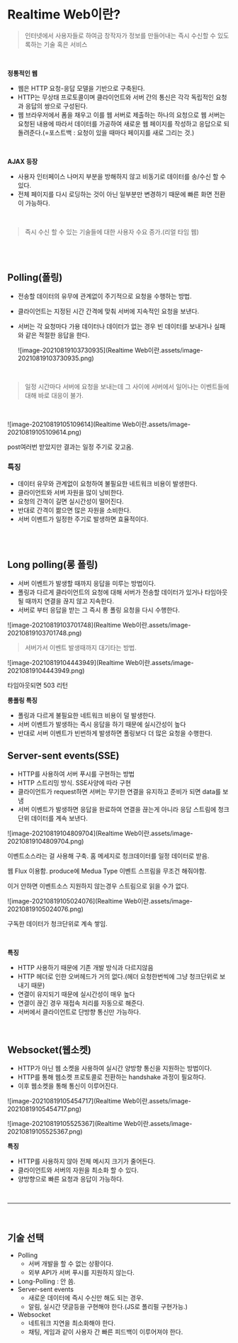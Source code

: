 # Realtime Web이란?

> 인터넷에서 사용자들로 하여금 창작자가 정보를 만들어내는 즉시 수신할 수 있도록하는 기술 혹은 서비스

<br>

**정통적인 웹**

* 웹은 HTTP 요청-응답 모델을 기반으로 구축된다.
* HTTP는 무상태 프로토콜이며 클라이언트와 서버 간의 통신은 각각 독립적인 요청과 응답의 쌍으로 구성된다.
* 웹 브라우저에서 폼을 채우고 이를 웹 서버로 제출하는 하나의 요청으로 웹 서버는 요청된 내용에 따라서 데이터를 가공하여 새로운 웹 페이지를 작성하고 응답으로 되돌려준다.(=포스트백 : 요청이 있을 때마다 페이지를 새로 그리는 것.)

<br>

**AJAX 등장** 

* 사용자 인터페이스 나머지 부분을 방해하지 않고 비동기로 데이터를 송/수신 할 수 있다.
* 전체 페이지를 다시 로딩하는 것이 아닌 일부분만 변경하기 때문에 빠른 화면 전환이 가능하다.

<br>

> 즉시 수신 할 수 있는 기술들에 대한 사용자 수요 증가.(리얼 타임 웹)

<br>

<br>

## Polling(폴링)

* 전송할 데이터의 유무에 관계없이 주기적으로 요청을 수행하는 방법.

* 클라이언트는 지정된 시간 간격에 맞춰 서버에 지속적인 요청을 보낸다.

* 서버는 각 요청마다 가용 데이터나 데이터가 없는 경우 빈 데이터를 보내거나 실패와 같은 적절한 응답을 한다.

  ![image-20210819103730935](Realtime Web이란.assets/image-20210819103730935.png)

<br>

> 일정 시간마다 서버에 요청을 보내는데 그 사이에 서버에서 일어나는 이벤트들에 대해 바로 대응이 불가.

<br>

![image-20210819105109614](Realtime Web이란.assets/image-20210819105109614.png)

post여러번 받았지만 결과는 일정 주기로 갖고옴.

### 특징

* 데이터 유무와 관계없이 요청하여 불필요한 네트워크 비용이 발생한다.
* 클라이언트와 서버 자원을 많이 낭비한다.
* 요청의 간격이 길면 실시간성이 떨어진다.
* 반대로 간격이 짦으면 많은 자원을 소비한다.
* 서버 이벤트가 일정한 주기로 발생하면 효율적이다.

<br>

<br>

## Long polling(롱 폴링)

* 서버 이벤트가 발생할 때까지 응답을 미루는 방법이다.
* 폴링과 다르게 클라이언트의 요청에 대해 서버가 전송할 데이터가 있거나 타임아웃될 때까지 연결을 끊지 않고 지속한다.
* 서버로 부터 응답을 받는 그 즉시 롱 폴링 요청을 다시 수행한다.

![image-20210819103701748](Realtime Web이란.assets/image-20210819103701748.png)

> 서버가서 이벤트 발생때까지 대기타는 방법.

![image-20210819104443949](Realtime Web이란.assets/image-20210819104443949.png)

타임아웃되면 503 리턴



**롱폴링 특징**

* 폴링과 다르게 불필요한 네트워크 비용이 덜 발생한다.
* 서버 이벤트가 발생하는 즉시 응답을 하기 때문에 실시간성이 높다
* 반대로 서버 이벤트가 빈번하게 발생하면 폴링보다 더 많은 요청을 수행한다.



## Server-sent events(SSE)

* HTTP를 사용하여 서버 푸시를 구현하는 방법
* HTTP 스트리밍 방식. SSE사양에 따라 구현
* 클라이언트가 request하면 서버는 무기한 연결을 유지하고 준비가 되면 data를 보냄
* 서버 이벤트가 발생하면 응답을 완료하여 연결을 끊는게 아니라 응답 스트림에 청크 단위 데이터를 계속 보낸다.

![image-20210819104809704](Realtime Web이란.assets/image-20210819104809704.png)

이벤트소스라는 걸 사용해 구축. 홈 메세지로 청크데이터를 일정 데이터로 받음.

웹 Flux 이용함. produce에 Medua Type 이벤트 스프림을 무조건 해줘야함.

이거 안하면 이벤트소스 지원하지 않는경우 스트림으로 읽을 수가 없다.

![image-20210819105024076](Realtime Web이란.assets/image-20210819105024076.png)

구독한 데이터가 청크단위로 계속 쌓임.

<br>

**특징**

* HTTP 사용하기 때문에 기존 개발 방식과 다르지않음
* HTTP 헤더로 인한 오버헤드가 거의 없다.(헤더 요청한번씩에 그냥 청크단위로 보내기 때문)
* 연결이 유지되기 때문에 실시간성이 매우 높다
* 연결이 끊긴 경우 재접속 처리를 자동으로 해준다.
* 서버에서 클라이언트로 단방향 통신만 가능하다.

<br>



## Websocket(웹소켓)

* HTTP가 아닌 웹 소켓을 사용하여 실시간 양방향 통신을 지원하는 방법이다.
* HTTP를 통해 웹소켓 프로토콜로 전환하는 handshake 과정이 필요하다.
* 이후 웹소켓을 통해 통신이 이루어진다.



![image-20210819105454717](Realtime Web이란.assets/image-20210819105454717.png)

![image-20210819105525367](Realtime Web이란.assets/image-20210819105525367.png)



**특징**

* HTTP를 사용하지 않아 전체 메시지 크기가 줄어든다.
* 클라이언트와 서버의 자원을 최소화 할 수 있다.
* 양방향으로 빠른 요청과 응답이 가능하다.

<br>

---

<br>

## 기술 선택

* Polling
  * 서버 개발을 할 수 없는 상황이다.
  * 외부 API가 서버 푸시를 지원하지 않는다.
* Long-Polling : 안 씀.
* Server-sent events
  * 새로운 데이터에 즉시 수신만 해도 되는 경우.
  * 알림, 실시간 댓글등을 구현해야 한다.(JS로 폴리필 구현가능.)
* Websocket
  * 네트워크 지연을 최소화해야 한다.
  * 채팅, 게임과 같이 사용자 간 빠른 피드백이 이루어져야 한다.

